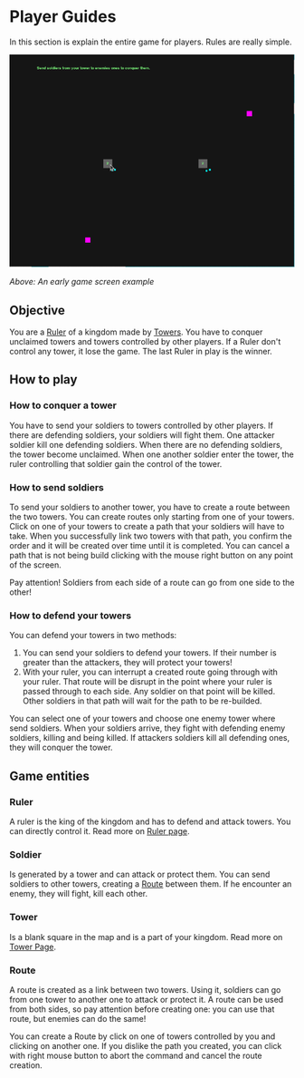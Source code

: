 # Player Guides

In this section is explain the entire game for players. Rules are really simple.

![Game Demo](../img/demo_20220114.gif)

_Above: An early game screen example_

## Objective

You are a [Ruler](#ruler) of a kingdom made by [Towers](#tower). You have to conquer unclaimed towers and towers controlled by other players. If a Ruler don't control any tower, it lose the game. The last Ruler in play is the winner.

## How to play

### How to conquer a tower

You have to send your soldiers to towers controlled by other players. If there are defending soldiers, your soldiers will fight them. One attacker soldier kill one defending soldiers. When there are no defending soldiers, the tower become unclaimed. When one another soldier enter the tower, the ruler controlling that soldier gain the control of the tower.

### How to send soldiers

To send your soldiers to another tower, you have to create a route between the two towers. You can create routes only starting from one of your towers. Click on one of your towers to create a path that your soldiers will have to take. When you successfully link two towers with that path, you confirm the order and it will be created over time until it is completed. You can cancel a path that is not being build clicking with the mouse right button on any point of the screen.

Pay attention! Soldiers from each side of a route can go from one side to the other!

### How to defend your towers

You can defend your towers in two methods:

1. You can send your soldiers to defend your towers. If their number is greater than the attackers, they will protect your towers!
2. With your ruler, you can interrupt a created route going through with your ruler. That route will be disrupt in the point where your ruler is passed through to each side. Any soldier on that point will be killed. Other soldiers in that path will wait for the path to be re-builded.

You can select one of your towers and choose one enemy tower where send soldiers. When your soldiers arrive, they fight with defending enemy soldiers, killing and being killed. If attackers soldiers kill all defending ones, they will conquer the tower.

## Game entities

### Ruler

A ruler is the king of the kingdom and has to defend and attack towers. You can directly control it. Read more on [Ruler page](/players/entities/ruler).

### Soldier

Is generated by a tower and can attack or protect them. You can send soldiers to other towers, creating a [Route](#route) between them. If he encounter an enemy, they will fight, kill each other.

### Tower

Is a blank square in the map and is a part of your kingdom. Read more on [Tower Page](entities/tower).

### Route

A route is created as a link between two towers. Using it, soldiers can go from one tower to another one to attack or protect it. A route can be used from both sides, so pay attention before creating one: you can use that route, but enemies can do the same!

You can create a Route by click on one of towers controlled by you and clicking on another one. If you dislike the path you created, you can click with right mouse button to abort the command and cancel the route creation.
